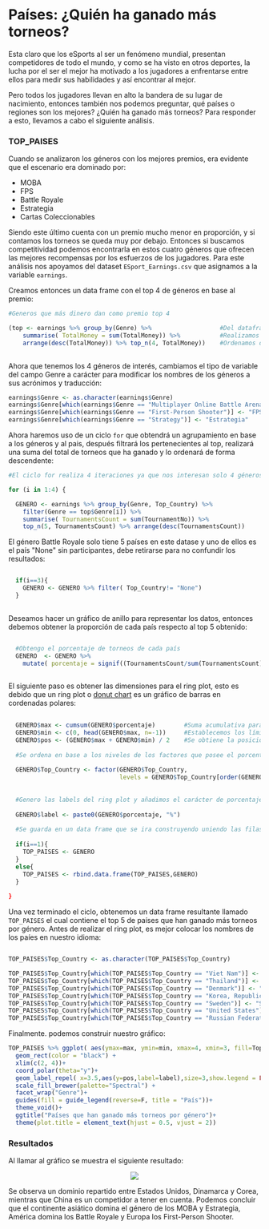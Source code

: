 # Países: ¿Quién ha ganado más torneos?

Esta claro que los eSports al ser un fenómeno mundial, presentan competidores de todo el mundo, y como se ha visto en otros deportes, la lucha por el ser el mejor ha motivado a los jugadores a enfrentarse entre ellos para medir sus habilidades y así encontrar al mejor. 

Pero todos los jugadores llevan en alto la bandera de su lugar de nacimiento, entonces también nos podemos preguntar, qué países o regiones son los mejores? ¿Quién ha ganado más torneos? Para responder a esto, llevamos a cabo el siguiente análisis.

### TOP_PAISES 

Cuando se analizaron los géneros con los mejores premios, era evidente que el escenario era dominado por:

- MOBA
- FPS
- Battle Royale
- Estrategia
- Cartas Coleccionables 

Siendo este último cuenta con un premio mucho menor en proporción, y si contamos los torneos se queda muy por debajo. Entonces si buscamos competitividad podemos encontrarla en estos cuatro géneros que ofrecen las mejores recompensas por los esfuerzos de los jugadores. Para este análisis nos apoyamos del dataset `ESport_Earnings.csv` que asignamos a la variable `earnings`.

Creamos entonces un data frame con el top 4 de géneros en base al premio:

```R
#Generos que más dinero dan como premio top 4

(top <- earnings %>% group_by(Genre) %>%                   #Del dataframe, agrupamos por género
    summarise( TotalMoney = sum(TotalMoney)) %>%           #Realizamos un agrupamiento de suma del dinero como premio
    arrange(desc(TotalMoney)) %>% top_n(4, TotalMoney))    #Ordenamos descendentemente  y limitamos a 4 resultados
    
```

Ahora que tenemos los 4 géneros de interés, cambiamos el tipo de variable del campo Genre a carácter para modificar los nombres de los géneros a sus acrónimos y traducción:

```R
earnings$Genre <- as.character(earnings$Genre)
earnings$Genre[which(earnings$Genre == "Multiplayer Online Battle Arena")] <- "MOBA"
earnings$Genre[which(earnings$Genre == "First-Person Shooter")] <- "FPS"
earnings$Genre[which(earnings$Genre == "Strategy")] <- "Estrategia"
```

Ahora haremos uso de un ciclo `for` que obtendrá un agrupamiento en base a los géneros y al pais, después filtrará los pertenecientes al top, realizará una suma del total de torneos que ha ganado y lo ordenará de forma descendente:


```R
#El ciclo for realiza 4 iteraciones ya que nos interesan solo 4 géneros 

for (i in 1:4) {

  GENERO <- earnings %>% group_by(Genre, Top_Country) %>%              #Se agrupa el dataset earnings por género y país 
    filter(Genre == top$Genre[i]) %>%                                  #Se filtra el género i del top
    summarise( TournamentsCount = sum(TournamentNo)) %>%               #Se realiza una función de agrupamiento de la suma del número de torneos
    top_n(5, TournamentsCount) %>% arrange(desc(TournamentsCount))     #Se limita a los 5 resultados más altos y se ordenan descendentemente
```

El género Battle Royale solo tiene 5 países en este datase y uno de ellos es el país "None" sin participantes, debe retirarse para no confundir los resultados:
  

```R

  if(i==3){                                                            #top[3] corresponde a Battle Royale
    GENERO <- GENERO %>% filter( Top_Country!= "None")                 #Retiramos el país "None" del data frame
  }
  
```

Deseamos hacer un gráfico de anillo para representar los datos, entonces debemos obtener la proporción de cada país respecto al top 5 obtenido:

```R

  #Obtengo el porcentaje de torneos de cada país
  GENERO  <- GENERO %>%                                                                 #Con la función signif() limito el número de                                                               
    mutate( porcentaje = signif((TournamentsCount/sum(TournamentsCount))*100,3))        # digítos significativos a 3
    
```

El siguiente paso es obtener las dimensiones para el ring plot, esto es debido que un ring plot o [donut chart](https://www.r-graph-gallery.com/128-ring-or-donut-plot.html) es un gráfico de barras en cordenadas polares:

```R
 
  GENERO$max <- cumsum(GENERO$porcentaje)        #Suma acumulativa para los límites de cada elemento
  GENERO$min <- c(0, head(GENERO$max, n=-1))     #Establecemos los límites inferiores con los elementos n-1 de la parte superior
  GENERO$pos <- (GENERO$max + GENERO$min) / 2    #Se obtiene la posición espacial de las labels del ring plot como la diferencia de los límites sobre 2
  
  #Se ordena en base a los niveles de los factores que posee el porcentaje
  
  GENERO$Top_Country <- factor(GENERO$Top_Country,          
                               levels = GENERO$Top_Country[order(GENERO$porcentaje)])
                               
                               
  #Genero las labels del ring plot y añadimos el carácter de porcentaje %
  
  GENERO$label <- paste0(GENERO$porcentaje, "%")
  
  #Se guarda en un data frame que se ira construyendo uniendo las filas
  
  if(i==1){
    TOP_PAISES <- GENERO
  }
  else{
    TOP_PAISES <- rbind.data.frame(TOP_PAISES,GENERO)
  }
  
}

```

Una vez terminado el ciclo, obtenemos un data frame resultante llamado `TOP_PAISES` el cual contiene el top 5 de países que han ganado más torneos por género. Antes de realizar el ring plot, es mejor colocar los nombres de los paíes en nuestro idioma:


```R

TOP_PAISES$Top_Country <- as.character(TOP_PAISES$Top_Country)                      #Cambiamos el tipo de dato a carácter para poder realizar cambios

TOP_PAISES$Top_Country[which(TOP_PAISES$Top_Country == "Viet Nam")] <- "Vietnam"
TOP_PAISES$Top_Country[which(TOP_PAISES$Top_Country == "Thailand")] <- "Tailandia"
TOP_PAISES$Top_Country[which(TOP_PAISES$Top_Country == "Denmark")] <- "Dinamarca"
TOP_PAISES$Top_Country[which(TOP_PAISES$Top_Country == "Korea, Republic of")] <- "Corea"
TOP_PAISES$Top_Country[which(TOP_PAISES$Top_Country == "Sweden")] <- "Suecia"
TOP_PAISES$Top_Country[which(TOP_PAISES$Top_Country == "United States")] <- "Estados Unidos"
TOP_PAISES$Top_Country[which(TOP_PAISES$Top_Country == "Russian Federation")] <- "Rusia"
```

Finalmente. podemos construir nuestro gráfico:

```R
TOP_PAISES %>% ggplot( aes(ymax=max, ymin=min, xmax=4, xmin=3, fill=Top_Country))+     #Las estéticas serán los límites máximos y mínimos de cada país
  geom_rect(color = "black") +                                                         #Las separaciones serán de color negro
  xlim(c(2, 4))+                                                                       #Límites en el eje x del gráfico
  coord_polar(theta="y")+                                                              #Establecemos las coordenadas polares en y
  geom_label_repel( x=3.5,aes(y=pos,label=label),size=3,show.legend = FALSE)+          #Asignaos las etiquetas, el paquete ggrepel() nos ayuda a que no se encimen
  scale_fill_brewer(palette="Spectral") +                                              #Utilizamos la paleta de 
  facet_wrap("Genre")+                                                                 #Dividiremos el gráfico de acuerdo al género
  guides(fill = guide_legend(reverse=F, title = "País"))+                              #Cambiamos el orden de la leyenda y su título
  theme_void()+                                                                        #El tema vacío retira elementos no deseados del gráfico
  ggtitle("Países que han ganado más torneos por género")+                             #Colocamos el título del gráfico
  theme(plot.title = element_text(hjust = 0.5, vjust = 2))                             #Centramos el título


```


### Resultados

Al llamar al gráfico se muestra el siguiente resultado:

<p align="center">
<img src="../../Imágenes/Proyecto6.png">
</p>

Se observa un dominio repartido entre Estados Unidos, Dinamarca y Corea, mientras que China es un competidor a tener en cuenta. Podemos concluir que el continente asiático domina el género de los MOBA y Estrategia, América domina los Battle Royale y Europa los First-Person Shooter.
